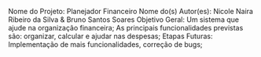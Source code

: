 Nome do Projeto: Planejador Financeiro
Nome do(s) Autor(es): Nicole Naira Ribeiro da Silva & Bruno Santos Soares
Objetivo Geral: Um sistema que ajude na organização financeira;
As principais funcionalidades previstas são: organizar, calcular e ajudar nas despesas;
Etapas Futuras: Implementação de mais funcionalidades, correção de bugs;
